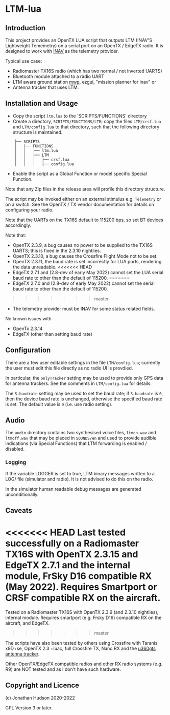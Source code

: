 # LTM-lua

## Introduction

This project provides an OpenTX LUA script that outputs LTM (INAV'S Lightweight Tememetry) on a serial port on an OpenTX / EdgeTX radio. It is designed to work with [INAV](https://github.com/iNavFlight/inav) as the telemetry provider.

Typical use case:

* Radiomaster TX16S radio (which has two normal / not inverted UARTS)
* Bluetooth module attached to a radio UART
* LTM aware ground station [mwp](https://github.com/stronnag/mwptools), ezgui, "mission planner for inav" or
* Antenna tracker that uses LTM.

## Installation and Usage

* Copy the script `ltm.lua` to the `SCRIPTS/FUNCTIONS' directory
* Create a directory, `SCRIPTS/FUNCTIONS/LTM`; copy the files `LTM/crsf.lua` and `LTM/config.lua` to that directory, such that the following directory structure is maintained.
```
    ├── SCRIPTS
    │   ├── FUNCTIONS
    │   │   ├── ltm.lua
    │   │   ├── LTM
    │   │   │   ├── crsf.lua
    │   │   │   ├── config.lua
```
* Enable the script as a Global Function or model specific Special Function.

Note that any Zip files in the release area will profile this directory structure.

The script may be invoked either on an external stimulus e.g. `Telemetry` or on a switch. See the OpenTX / TX vendor documentation for details on configuring your radio.

Note that the UARTs on the TX16S default to 115200 bps, so set BT devices accordingly.

Note that:

* OpenTX 2.3.9, a bug causes no power to be supplied to the TX16S UARTS; this is fixed in the 2.3.10 nightlies.
* OpenTX 2.3.10, a bug causes the Crossfire Flight Mode not to be set.
* OpenTX 2.3.11, the baud rate is set incorrectly for LUA ports, rendering the data unreadable.
<<<<<<< HEAD
* EdgeTX 2.7.1 and (2.8-dev of early May 2022) cannot set the LUA serial baud rate to other than the default of 115200.
=======
* EdgeTX 2.7.0 and (2.8-dev of early May 2022) cannot set the serial baud rate to other than the default of 115200.
>>>>>>> master
* The telemetry provider must be INAV for some status related fields.

No known issues with
* OpenTx 2.3.14
* EdgeTX (other than setting baud rate)

## Configuration

There are a few user editable settings in the file `LTM/config.lua`; currently the user must edit this file directly as no radio UI is provdied.

In particular, the `onlyTracker` setting may be used to provide only GPS data for antenna trackers. See the comments in  `LTM/config.lua` for details.

The `S.baudrate` setting may be used to set the baud rate; if `S.baudrate` is `0`, then the device baud rate is unchanged, otherwise the specified baud rate is set. The default value is `0` (i.e. use radio setting).

## Audio

The `audio` directory contains two synthesised voice files, `ltmon.wav` and `ltmoff.wav` that may be placed in `SOUNDS/en` and used to provide audible indications (via Special Functions) that LTM forwarding is enabled / disabled.

### Logging

If the variable LOGGER is set to true,  LTM binary messages written to a LOG/ file (simulator and radio). It is not advised to do this on the radio.

In the simulator human readable debug messages are generated unconditionally.

## Caveats

<<<<<<< HEAD
Last tested successfully on a Radiomaster TX16S with OpenTX 2.3.15 and EdgeTX 2.7.1 and the internal module, FrSky D16 compatible RX (May 2022).
Requires Smartport or CRSF compatible RX on the aircraft.
=======
Tested on a Radiomaster TX16S with OpenTX 2.3.9 (and 2.3.10 nightlies), internal module.
Requires smartport (e.g. Frsky D16) compatible RX on the aircraft, and EdgeTX.
>>>>>>> master

The scripts have also been tested by others using Crossfire with Taranis x9D+se, OpenTX 2.3 +luac, full Crossfire TX, Nano RX and the [u360gts antenna tracker](https://github.com/raul-ortega/u360gts).

Other OpenTX/EdgeTX compatible radios and other RX radio systems (e.g. R9) are NOT tested and as I don't have such hardware.

## Copyright and Licence

(c) Jonathan Hudson 2020-2022

GPL Version 3 or later.
